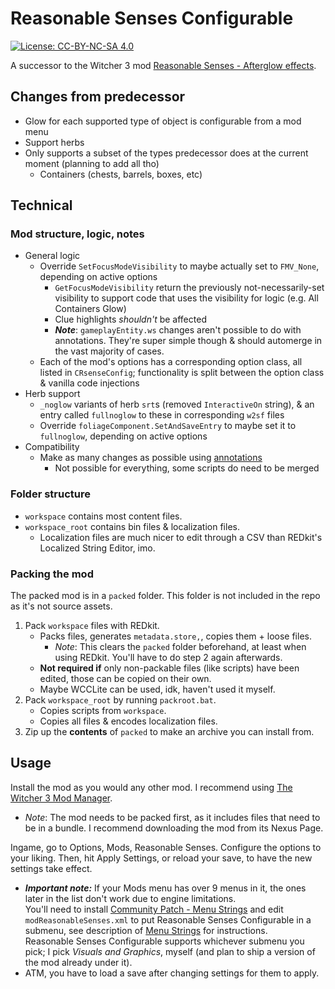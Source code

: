 # Reasonable Senses Configurable

[![License: CC-BY-NC-SA 4.0](https://img.shields.io/badge/License-CC%20BY--NC--SA%204.0-lightgrey.svg)](https://creativecommons.org/licenses/by-nc-sa/4.0/)

A successor to the Witcher 3 mod [Reasonable Senses - Afterglow effects](https://www.nexusmods.com/witcher3/mods/3377).

## Changes from predecessor

- Glow for each supported type of object is configurable from a mod menu
- Support herbs
- Only supports a subset of the types predecessor does at the current moment (planning to add all tho)
  - Containers (chests, barrels, boxes, etc)

## Technical

### Mod structure, logic, notes

- General logic
  - Override `SetFocusModeVisibility` to maybe actually set to `FMV_None`, depending on active options
    - `GetFocusModeVisibility` return the previously not-necessarily-set visibility to support code that uses the visibility for logic (e.g. All Containers Glow)
    - Clue highlights *shouldn't* be affected
    - ***Note***: `gameplayEntity.ws` changes aren't possible to do with annotations. They're super simple though & should automerge in the vast majority of cases.
  - Each of the mod's options has a corresponding option class, all listed in `CRsenseConfig`; functionality is split between the option class & vanilla code injections
- Herb support
  - `_noglow` variants of herb `srt`s (removed `InteractiveOn` string), & an entry called `fullnoglow` to these in corresponding `w2sf` files
  - Override `foliageComponent.SetAndSaveEntry` to maybe set it to `fullnoglow`, depending on active options
- Compatibility
  - Make as many changes as possible using [annotations](https://cdprojektred.atlassian.net/wiki/spaces/W3REDkit/pages/36241598/WS+Script+Compilation+Errors+overrides#Annotations)
    - Not possible for everything, some scripts do need to be merged

### Folder structure

- `workspace` contains most content files.
- `workspace_root` contains bin files & localization files.
  - Localization files are much nicer to edit through a CSV than REDkit's Localized String Editor, imo.

### Packing the mod

The packed mod is in a `packed` folder. This folder is not included in the repo as it's not source assets.

1. Pack `workspace` files with REDkit.
   - Packs files, generates `metadata.store,`, copies them + loose files.
     - *Note*: This clears the `packed` folder beforehand, at least when using REDkit. You'll have to do step 2 again afterwards.
   - **Not required if** only non-packable files (like scripts) have been edited, those can be copied on their own.
   - Maybe WCCLite can be used, idk, haven't used it myself.
2. Pack `workspace_root` by running `packroot.bat`.
   - Copies scripts from `workspace`.
   - Copies all files & encodes localization files.
3. Zip up the **contents** of `packed` to make an archive you can install from.

## Usage

Install the mod as you would any other mod.
I recommend using [The Witcher 3 Mod Manager](https://www.nexusmods.com/witcher3/mods/2678).
- *Note*: The mod needs to be packed first, as it includes files that need to be in a bundle. I recommend downloading the mod from its Nexus Page.

Ingame, go to Options, Mods, Reasonable Senses. Configure the options to your liking. Then, hit Apply Settings, or reload your save, to have the new settings take effect.
- ***Important note:*** If your Mods menu has over 9 menus in it, the ones later in the list don't work due to engine limitations.  
You'll need to install [Community Patch - Menu Strings](https://www.nexusmods.com/witcher3/mods/3650) and edit `modReasonableSenses.xml` to put Reasonable Senses Configurable in a submenu, see description of [Menu Strings](https://www.nexusmods.com/witcher3/mods/3650) for instructions.  
Reasonable Senses Configurable supports whichever submenu you pick; I pick *Visuals and Graphics*, myself (and plan to ship a version of the mod already under it).
- ATM, you have to load a save after changing settings for them to apply.